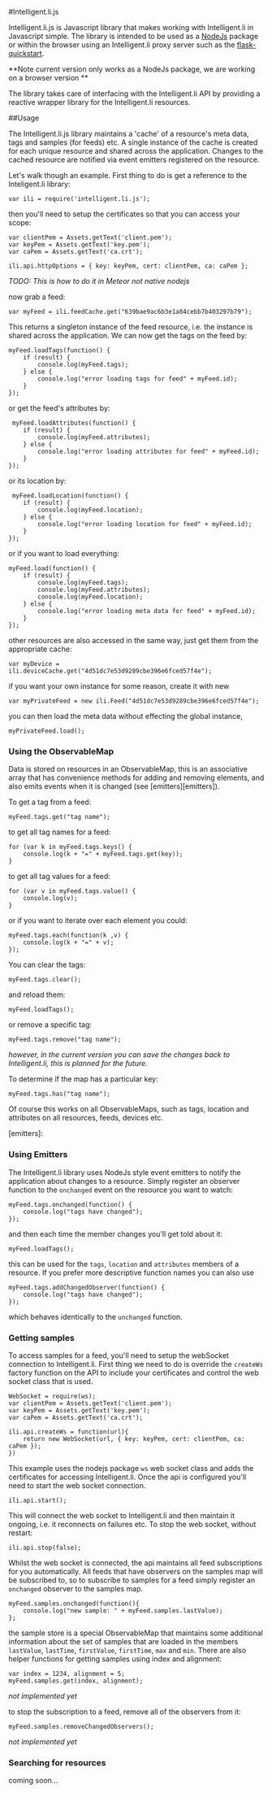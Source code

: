 #Intelligent.li.js

Intelligent.li.js is Javascript library that makes working with Intelligent.li in Javascript simple. The library is intended to be used as a [NodeJs](http://nodejs.org/) package or within the browser using an Intelligent.li proxy server such as the [flask-quickstart](https://github.com/intelligent-li/flask-quickstart).

**Note current version only works as a NodeJs package, we are working on a browser version **

The library takes care of interfacing with the Intelligent.li API by providing a reactive wrapper library for the Intelligent.li resources. 


##Usage 

The Intelligent.li.js library maintains a 'cache' of a resource's meta data, tags and samples (for feeds) etc. A single instance of the cache is created for each unique resource and shared across the application. Changes to the cached resource are notified via event emitters registered on the resource. 

Let's walk though an example. First thing to do is get a reference to the Inteligent.li library:

    var ili = require('intelligent.li.js');
    
then you'll need to setup the certificates so that you can access your scope:

    var clientPem = Assets.getText('client.pem');
    var keyPem = Assets.getText('key.pem');
    var caPem = Assets.getText('ca.crt');

    ili.api.httpOptions = { key: keyPem, cert: clientPem, ca: caPem };
       
*TODO: This is how to do it in Meteor not native nodejs*

now grab a feed:
    
    var myFeed = ili.feedCache.get("639bae9ac6b3e1a84cebb7b403297b79");
    
This returns a singleton instance of the feed resource, i.e. the instance is shared across the application. We can now get the tags on the feed by:

    myFeed.loadTags(function() { 
        if (result) {
            console.log(myFeed.tags);
        } else {
            console.log("error loading tags for feed" + myFeed.id);
        } 
    });

or get the feed's attributes by:
    
     myFeed.loadAttributes(function() { 
        if (result) {
            console.log(myFeed.attributes);
        } else {
            console.log("error loading attributes for feed" + myFeed.id);
        } 
    });
    
or its location by:
    
     myFeed.loadLocation(function() { 
        if (result) {
            console.log(myFeed.location);
        } else {
            console.log("error loading location for feed" + myFeed.id);
        } 
    });
    
    
or if you want to load everything:

    myFeed.load(function() { 
        if (result) {
            console.log(myFeed.tags);
            console.log(myFeed.attributes);
            console.log(myFeed.location);
        } else {
            console.log("error loading meta data for feed" + myFeed.id);
        } 
    });

other resources are also accessed in the same way, just get them from the appropriate cache:

    var myDevice = ili.deviceCache.get("4d51dc7e53d9289cbe396e6fced57f4e");

if you want your own instance for some reason, create it with new

    var myPrivateFeed = new ili.Feed("4d51dc7e53d9289cbe396e6fced57f4e");
    
you can then load the meta data without effecting the global instance,
         
    myPrivateFeed.load();

### Using the ObservableMap

Data is stored on resources in an ObservableMap, this is an associative array that has convenience methods for adding and removing elements, and also emits events when it is changed (see [emitters][emitters]). 

To get a tag from a feed:
    
    myFeed.tags.get("tag name");
        
to get all tag names for a feed:
        
    for (var k in myFeed.tags.keys() {
        console.log(k + "=" + myFeed.tags.get(key));
    }

to get all tag values for a feed:
            
    for (var v in myFeed.tags.value() {
        console.log(v);
    }
        
or if you want to iterate over each element you could:

    myFeed.tags.each(function(k ,v) { 
        console.log(k + "=" + v);
    });        
        
You can clear the tags:

    myFeed.tags.clear();
    
and reload them:
    
    myFeed.loadTags();
    
or remove a specific tag:

    myFeed.tags.remove("tag name");
    
*however, in the current version you can save the changes back to Intelligent.li, this is planned for the future.*    
    
To determine if the map has a particular key:

    myFeed.tags.has("tag name");
         
Of course this works on all ObservableMaps, such as tags, location and attributes on all resources, feeds, devices etc.
        
[emitters]: 
### Using Emitters
The Intelligent.li library uses NodeJs style event emitters to notify the application about changes to a resource. Simply register an observer function to the `onchanged` event on the resource you want to watch:

    myFeed.tags.onchanged(function() {
        console.log("tags have changed");
    }); 
    
and then each time the member changes you'll get told about it:
    
    myFeed.loadTags();

this can be used for the `tags`, `location` and `attributes` members of a resource. If you prefer more descriptive function names you can also use

    myFeed.tags.addChangedObserver(function() {
        console.log("tags have changed");
    }); 

which behaves identically to the `unchanged` function. 

### Getting samples

To access samples for a feed, you'll need to setup the webSocket connection to Intelligent.li. First thing we need to do is override the `createWs` factory function on the API to include your certificates and control the web socket class that is used. 

    WebSocket = require(ws);
    var clientPem = Assets.getText('client.pem');
    var keyPem = Assets.getText('key.pem');
    var caPem = Assets.getText('ca.crt');
    
    ili.api.createWs = function(url){
        return new WebSocket(url, { key: keyPem, cert: clientPem, ca: caPem });
    })

This example uses the nodejs package `ws` web socket class and adds the certificates for accessing Intelligent.li. Once the api is configured you'll need to start the web socket connection.

    ili.api.start();
    
This will connect the web socket to Intelligent.li and then maintain it ongoing, i.e. it reconnects on failures etc. To stop the web socket, without restart:

    ili.api.stop(false);
    
Whilst the web socket is connected, the api maintains all feed subscriptions for you automatically. All feeds that have observers on the samples map will be subscribed to, so to subscribe to samples for a feed simply register an `onchanged` observer to the samples map.
    
    myFeed.samples.onchanged(function(){
        console.log("new sample: " + myFeed.samples.lastValue);
    };   

the sample store is a special ObservableMap that maintains some additional information about the set of samples that are loaded in the members `lastValue`, `lastTime`, `firstValue`, `firstTime`, `max` and `min`. There are also helper functions for getting samples using index and alignment:    
    
    var index = 1234, alignment = 5;
    myFeed.samples.get(index, alignment);
    
*not implemented yet*

to stop the subscription to a feed, remove all of the observers from it:

    myFeed.samples.removeChangedObservers();
*not implemented yet*

### Searching for resources
coming soon…

    
